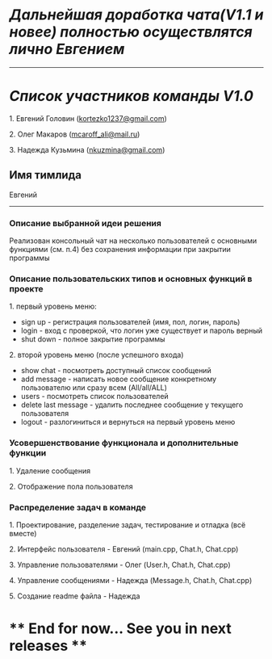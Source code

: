 # ***Дальнейшая доработка чата(V1.1 и новее) полностью осуществлятся лично Евгением*** #

-------------------
# ***Список участников команды V1.0*** #
1\. Евгений Головин (kortezko1237@gmail.com)

2\. Олег Макаров (mcaroff_ali@mail.ru)

3\. Надежда Кузьмина (nkuzmina@gmail.com)


## Имя тимлида ##
Евгений

-------------------

### Описание выбранной идеи решения ###

Реализован консольный чат на несколько пользователей с основными
функциями (см. п.4) без сохранения информации при закрытии программы


### Описание пользовательских типов и основных функций в проекте ###

1\. первый уровень меню:

   + sign up - регистрация пользователей (имя, пол, логин, пароль)
   + login - вход с проверкой, что логин уже существует и пароль верный
   + shut down - полное закрытие программы

2\. второй уровень меню (после успешного входа)

   + show chat - посмотреть доступный список сообщений
   + add message - написать новое сообщение конкретному пользователю или
сразу всем (All/all/ALL)
   + users - посмотреть список пользователей
   + delete last message - удалить последнее сообщение у текущего
пользователя
   + logout - разлогиниться и вернуться на первый уровень меню


### Усовершенствование функционала и дополнительные функции ###

1\. Удаление сообщения

2\. Отображение пола пользователя


### Распределение задач в команде ###

1\. Проектирование, разделение задач, тестирование и отладка (всё
вместе)

2\. Интерфейс пользователя - Евгений (main.cpp, Chat.h, Chat.cpp)

3\. Управление пользователями - Олег (User.h, Chat.h, Chat.cpp)

4\. Управление сообщениями - Надежда (Message.h, Chat.h, Chat.cpp)

5\. Создание readme файла - Надежда


# ** End for now... See you in next releases ** #
